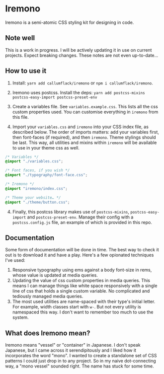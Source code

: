 # Iremono

Iremono is a semi-atomic CSS styling kit for designing in code.

## Note well

This is a work in progress. I will be actively updating it in use on current projects. Expect breaking changes. These notes are not even up-to-date…

## How to use it

1. Install: `yarn add callumflack/iremono` or `npm i callumflack/iremono`.

2. Iremono uses postcss. Install the deps: `yarn add postcss-mixins postcss-easy-import postcss-preset-env`

3. Create a variables file. See `variables.example.css`. This lists all the css custom properties used. You can customise everything in `iremono` from this file.

4. Import your `variables.css` and `iremono` into your CSS index file, as described below. The order of imports matters: add your variables first, then font-faces (if required), and then `iremono`. Theme stylings should be last. This way, all utilities and mixins within `iremono` will be available to use in your theme css as well.

```css
/* Variables */
@import "./variables.css";

/* Font faces, if you wish */
@import "./typography/font-face.css";

/* Iremono */
@import "iremono/index.css";

/* Theme your website… */
@import "./theme/button.css";
```

4. Finally, this postcss library makes use of `postcss-mixins`, `postcss-easy-import` and `postcss-preset-env`. Manage their config with a `postcss.config.js` file, an example of which is provided in this repo.

## Documentation

Some form of documentation will be done in time. The best way to check it out is to download it and have a play. Here's a few opionated techniques I've used:

1. Responsive typography using ems against a body font-size in rems, whose value is updated at media queries.
2. Updating the value of css custom properties in media queries. This means I can manage things like white space responsively with a single line of css that holds a single custom variable. No complicated and tediously managed media queries.
3. The most used utilities are name-spaced with their type's initial letter. For example, width classes start with `w-`. But not every utility is namespaced this way. I don't want to remember too much to use the system.

## What does Iremono mean?

Iremono means "vessel" or "container" in Japanese. I don't speak Japanese, but I came across it serendipitously and I liked how it incorporates the word "mono". I wanted to create a standalone set of CSS patterns I could just drop in to any project. So in my naive dot-connecting way, a "mono vessel" sounded right. The name has stuck for some time.

